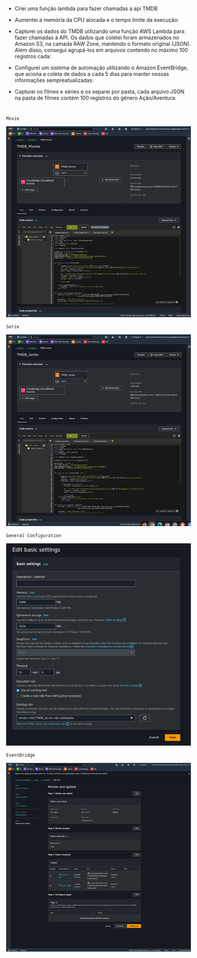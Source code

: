 - Criei uma função lambda para fazer chamadas a api TMDB

- Aumentei a memória da CPU alocada e o tempo limite da execução:


- Capturei os dados do TMDB utilizando uma função AWS Lambda para fazer
chamadas à API. Os dados que coletei foram armazenados no Amazon S3, na
camada RAW Zone, mantendo o formato original (JSON). Além disso, consegui
agrupá-los em arquivos contendo no máximo 100 registros cada:  

- Configurei um sistema de automação utilizando o Amazon EventBridge, que
aciona a coleta de dados a cada 5 dias para manter nossas informações
sempreatualizadas:  

- Capturei os filmes e séries e os separei por pasta, cada arquivo JSON na pasta de
filmes contém 100 registros do gênero Ação/Aventura:  
 
 # 
	Movie
![](Prints/lambda_movie.png)  

	Serie
![](Prints/lambda_serie.png)  

	General Configuration
![](Prints/general_configuration.png)

	EventBridge
![](Prints/event_bridge.png)
